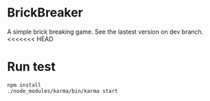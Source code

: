 # BrickBreaker
A simple brick breaking game.
See the lastest version on dev branch.
<<<<<<< HEAD
# Run test
    npm install
    ./node_modules/karma/bin/karma start
    

